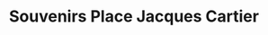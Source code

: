 ---
title: "Souvenirs Place Jacques Cartier"
url: /montreal/souvenirs-place-jacques-cartier/
shop: Andenken
---
